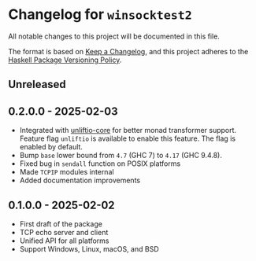 # Changelog for `winsocktest2`

All notable changes to this project will be documented in this file.

The format is based on [Keep a Changelog](https://keepachangelog.com/en/1.0.0/),
and this project adheres to the
[Haskell Package Versioning Policy](https://pvp.haskell.org/).

## Unreleased

## 0.2.0.0 - 2025-02-03

- Integrated with [unliftio-core] for better monad transformer support.
  Feature flag `unliftio` is available to enable this feature.
  The flag is enabled by default.
- Bump `base` lower bound from `4.7` (GHC 7) to `4.17` (GHC 9.4.8).
- Fixed bug in `sendall` function on POSIX platforms
- Made `TCPIP` modules internal
- Added documentation improvements

[unliftio-core]: https://hackage.haskell.org/package/unliftio-core

## 0.1.0.0 - 2025-02-02

- First draft of the package
- TCP echo server and client
- Unified API for all platforms
- Support Windows, Linux, macOS, and BSD
